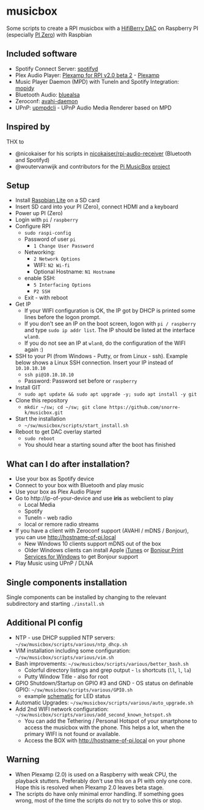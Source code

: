 # musicbox

Some scripts to create a RPI musicbox with a [HifiBerry DAC](https://www.hifiberry.com/) on Raspberry PI (especially [PI Zero](https://www.raspberrypi.org/products/raspberry-pi-zero/)) with Raspbian

## Included software

- Spotify Connect Server: [spotifyd](https://github.com/Spotifyd/spotifyd)
- Plex Audio Player: [Plexamp for RPI v2.0 beta 2](https://forums.plex.tv/t/plexamp-for-raspberry-pi-release-notes/368282) - [Plexamp](https://plexamp.com/)
- Music Player Daemon (MPD) with TuneIn and Spotify Integration: [mopidy](https://www.mopidy.com/)
- Bluetooth Audio: [bluealsa](https://github.com/Arkq/bluez-alsa)
- Zeroconf: [avahi-daemon](https://www.avahi.org/)
- UPnP: [upmpdcli](https://www.lesbonscomptes.com/upmpdcli/) - UPnP Audio Media Renderer based on MPD

## Inspired by

THX to
- @nicokaiser for his scripts in [nicokaiser/rpi-audio-receiver](https://github.com/nicokaiser/rpi-audio-receiver) (Bluetooth and Spotifyd)
- @woutervanwijk and contributors for the [Pi MusicBox](https://www.pimusicbox.com) [project](https://github.com/pimusicbox/pimusicbox)

## Setup

- Install [Raspbian Lite](https://www.raspberrypi.org/downloads/raspbian/) on a SD card
- Insert SD card into your PI (Zero), connect HDMI and a keyboard
- Power up PI (Zero)
- Login with `pi` / `raspberry`
- Configure RPI
  - `sudo raspi-config`
  - Password of user `pi`
    - `1 Change User Password`
  - Networking:
    - `2 Network Options`
    - WIFI: `N2 Wi-fi`
    - Optional Hostname: `N1 Hostname`
  - enable SSH:
    - `5 Interfacing Options`
	- `P2 SSH`
  - Exit - with reboot
- Get IP
  - If your WIFI configuration is OK, the IP got by DHCP is printed some lines before the logon prompt.
  - If you don't see an IP on the boot screen, logon with `pi / raspberry` and type `sudo ip addr list`. The IP should be listed at the interface `wlan0`.
  - If you do not see an IP at `wlan0`, do the configuration of the WIFI again :)
- SSH to your PI (from Windows - Putty, or from Linux - ssh). Example below shows a Linux SSH connection. Insert your IP instead of `10.10.10.10`
  - `ssh pi@10.10.10.10`
  - Password: Password set before or `raspberry`
- Install GIT
  - `sudo apt update && sudo apt upgrade -y; sudo apt install -y git`
- Clone this repository
  - `mkdir ~/sw; cd ~/sw; git clone https://github.com/snorre-k/musicbox.git`
- Start the installation
  - `~/sw/musicbox/scripts/start_install.sh`
- Reboot to get DAC overlay started
  - `sudo reboot`
  - You should hear a starting sound after the boot has finished

## What can I do after installation?

- Use your box as Spotify device
- Connect to your box with Bluetooth and play music
- Use your box as Plex Audio Player
- Go to http://ip-of-your-device and use __iris__ as webclient to play
  - Local Media
  - Spotify
  - TuneIn - web radio
  - local or remore radio streams
- If you have a client with Zeroconf support (AVAHI / mDNS / Bonjour), you can use http://hostname-of-pi.local
  - New Windows 10 clients support mDNS out of the box
  - Older Windows clients can install Apple [iTunes](https://support.apple.com/downloads/itunes) or [Bonjour Print Services for Windows](https://support.apple.com/kb/DL999) to get Bonjour support
- Play Music using UPnP / DLNA

## Single components installation

Single components can be installed by changing to the relevant subdirectory and starting `./install.sh`

## Additional PI config

- NTP - use DHCP supplied NTP servers: `~/sw/musicbox/scripts/various/ntp_dhcp.sh`
- VIM installation including some configuration: `~/sw/musicbox/scripts/various/vim.sh`
- Bash improvements: `~/sw/musicbox/scripts/various/better_bash.sh`
  - Colorful directory listings and grep output - `ls` shortcuts (`ll`, `l`, `la`)
  - Putty Window Title - also for root
- GPIO Shutdown/Startup on GPIO #3 and GND - OS status on definable GPIO: `~/sw/musicbox/scripts/various/GPIO.sh`
  - example [schematic](../../wiki/LED-OS-status-on-GPIO) for LED status
- Automatic Upgrades: `~/sw/musicbox/scripts/various/auto_upgrade.sh`
- Add 2nd WIFI network configuration: `~/sw/musicbox/scripts/various/add_second_known_hotspot.sh`
  - You can add the Tethering / Personal Hotspot of your smartphone to access the musicbox with the phone. This helps a lot, when the primary WIFI is not found or available.
  - Access the BOX with http://hostname-of-pi.local on your phone

## Warning

- When Plexamp (2.0) is used on a Raspberry with weak CPU, the playback stutters. Preferably don't use this on a PI with only one core. Hope this is resolved when Plexamp 2.0 leaves beta stage.
- The scripts do have only minimal error handling. If something goes wrong, most of the time the scripts do not try to solve this or stop.
